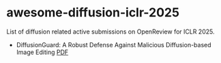 # awesome-diffusion-iclr-2025
List of diffusion related active submissions on OpenReview for ICLR 2025.

- DiffusionGuard: A Robust Defense Against Malicious Diffusion-based Image Editing [PDF](https://openreview.net/attachment?id=0whx8MhysK&name=pdf)
